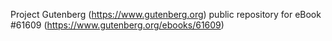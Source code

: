 Project Gutenberg (https://www.gutenberg.org) public repository for
eBook #61609 (https://www.gutenberg.org/ebooks/61609)
